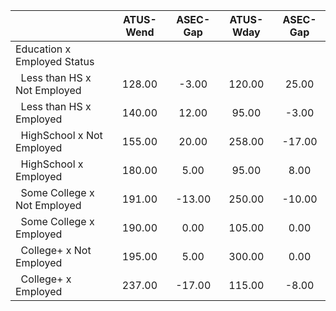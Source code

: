 
|                      |    ATUS-Wend |     ASEC-Gap |    ATUS-Wday |     ASEC-Gap |
| -------------------- | :----------: | :----------: | :----------: | :----------: |
| Education x Employed Status |              |              |              |              |
| &nbsp;&nbsp;Less than HS x Not Employed |       128.00 |        -3.00 |       120.00 |        25.00 |
| &nbsp;&nbsp;Less than HS x Employed |       140.00 |        12.00 |        95.00 |        -3.00 |
| &nbsp;&nbsp;HighSchool x Not Employed |       155.00 |        20.00 |       258.00 |       -17.00 |
| &nbsp;&nbsp;HighSchool x Employed |       180.00 |         5.00 |        95.00 |         8.00 |
| &nbsp;&nbsp;Some College x Not Employed |       191.00 |       -13.00 |       250.00 |       -10.00 |
| &nbsp;&nbsp;Some College x Employed |       190.00 |         0.00 |       105.00 |         0.00 |
| &nbsp;&nbsp;College+ x Not Employed |       195.00 |         5.00 |       300.00 |         0.00 |
| &nbsp;&nbsp;College+ x Employed |       237.00 |       -17.00 |       115.00 |        -8.00 |

